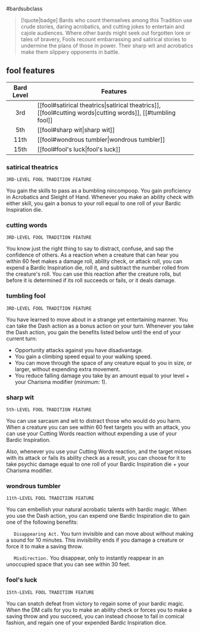 #bardsubclass

> [!quote|badge] 
> Bards who count themselves among this Tradition use crude stories, daring acrobatics, and cutting jokes to entertain and cajole audiences. Where other bards might seek out forgotten lore or tales of bravery, Fools recount embarrassing and satirical stories to undermine the plans of those in power. Their sharp wit and acrobatics make them slippery opponents in battle.
## fool features
| **Bard Level** | **Features**                                                                                                 |
| :------------: | ------------------------------------------------------------------------------------------------------------ |
|      3rd       | [[fool#satirical theatrics\|satirical theatrics]], [[fool#cutting words\|cutting words]], [[#tumbling fool]] |
|      5th       | [[fool#sharp wit\|sharp wit]]                                                                                |
|      11th      | [[fool#wondrous tumbler\|wondrous tumbler]]                                                                  |
|      15th      | [[fool#fool's luck\|fool's luck]]                                                                            |
### satirical theatrics
`3RD-LEVEL FOOL TRADITION FEATURE`

You gain the skills to pass as a bumbling nincompoop. You gain proficiency in Acrobatics and Sleight of Hand. Whenever you make an ability check with either skill, you gain a bonus to your roll equal to one roll of your Bardic Inspiration die.
### cutting words
`3RD-LEVEL FOOL TRADITION FEATURE`

You know just the right thing to say to distract, confuse, and sap the confidence of others. As a reaction when a creature that can hear you within 60 feet makes a damage roll, ability check, or attack roll, you can expend a Bardic Inspiration die, roll it, and subtract the number rolled from the creature's roll. You can use this reaction after the creature rolls, but before it is determined if its roll succeeds or fails, or it deals damage.
### tumbling fool
`3RD-LEVEL FOOL TRADITION FEATURE`

You have learned to move about in a strange yet entertaining manner. You can take the Dash action as a bonus action on your turn. Whenever you take the Dash action, you gain the benefits listed below until the end of your current turn:
- Opportunity attacks against you have disadvantage.
- You gain a climbing speed equal to your walking speed.
- You can move through the space of any creature equal to you in size, or larger, without expending extra movement.
- You reduce falling damage you take by an amount equal to your level + your Charisma modifier (minimum: 1).
### sharp wit
`5th-LEVEL FOOL TRADITION FEATURE`

You can use sarcasm and wit to distract those who would do you harm. When a creature you can see within 60 feet targets you with an attack, you can use your Cutting Words reaction without expending a use of your Bardic Inspiration.

Also, whenever you use your Cutting Words reaction, and the target misses with its attack or fails its ability check as a result, you can choose for it to take psychic damage equal to one roll of your Bardic Inspiration die + your Charisma modifier.
### wondrous tumbler
`11th-LEVEL FOOL TRADITION FEATURE`

You can embellish your natural acrobatic talents with bardic magic. When you use the Dash action, you can expend one Bardic Inspiration die to gain one of the following benefits:

$\quad$ `Disappearing Act.` You turn invisible and can move about without making a sound for 10 minutes. This invisibility ends if you damage a creature or force it to make a saving throw.

$\quad$ `Misdirection.` You disappear, only to instantly reappear in an unoccupied space that you can see within 30 feet.
### fool's luck
`15th-LEVEL FOOL TRADITION FEATURE`

You can snatch defeat from victory to regain some of your bardic magic. When the DM calls for you to make an ability check or forces you to make a saving throw and you succeed, you can instead choose to fail in comical fashion, and regain one of your expended Bardic Inspiration dice.